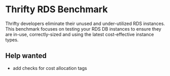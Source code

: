 # Thrifty RDS Benchmark

Thrifty developers eliminate their unused and under-utilized RDS instances. This benchmark focuses on testing your RDS DB instances to ensure they are in-use, correctly-sized and using the latest cost-effective instance types.

## Help wanted
- add checks for cost allocation tags